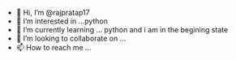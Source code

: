 - 👋 Hi, I’m @rajpratap17
- 👀 I’m interested in ...python 
- 🌱 I’m currently learning ... python and i am in the begining state
- 💞️ I’m looking to collaborate on ...
- 📫 How to reach me ...

<!---
rajpratap17/rajpratap17 is a ✨ special ✨ repository because its `README.md` (this file) appears on your GitHub profile.
You can click the Preview link to take a look at your changes.
--->

